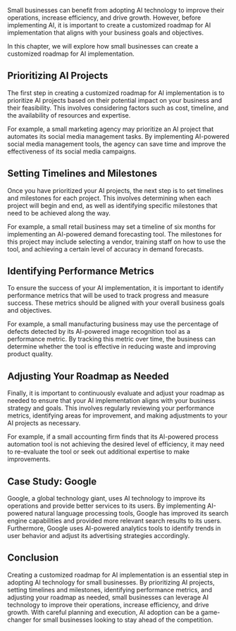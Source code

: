
Small businesses can benefit from adopting AI technology to improve their operations, increase efficiency, and drive growth. However, before implementing AI, it is important to create a customized roadmap for AI implementation that aligns with your business goals and objectives.

In this chapter, we will explore how small businesses can create a customized roadmap for AI implementation.

Prioritizing AI Projects
------------------------

The first step in creating a customized roadmap for AI implementation is to prioritize AI projects based on their potential impact on your business and their feasibility. This involves considering factors such as cost, timeline, and the availability of resources and expertise.

For example, a small marketing agency may prioritize an AI project that automates its social media management tasks. By implementing AI-powered social media management tools, the agency can save time and improve the effectiveness of its social media campaigns.

Setting Timelines and Milestones
--------------------------------

Once you have prioritized your AI projects, the next step is to set timelines and milestones for each project. This involves determining when each project will begin and end, as well as identifying specific milestones that need to be achieved along the way.

For example, a small retail business may set a timeline of six months for implementing an AI-powered demand forecasting tool. The milestones for this project may include selecting a vendor, training staff on how to use the tool, and achieving a certain level of accuracy in demand forecasts.

Identifying Performance Metrics
-------------------------------

To ensure the success of your AI implementation, it is important to identify performance metrics that will be used to track progress and measure success. These metrics should be aligned with your overall business goals and objectives.

For example, a small manufacturing business may use the percentage of defects detected by its AI-powered image recognition tool as a performance metric. By tracking this metric over time, the business can determine whether the tool is effective in reducing waste and improving product quality.

Adjusting Your Roadmap as Needed
--------------------------------

Finally, it is important to continuously evaluate and adjust your roadmap as needed to ensure that your AI implementation aligns with your business strategy and goals. This involves regularly reviewing your performance metrics, identifying areas for improvement, and making adjustments to your AI projects as necessary.

For example, if a small accounting firm finds that its AI-powered process automation tool is not achieving the desired level of efficiency, it may need to re-evaluate the tool or seek out additional expertise to make improvements.

Case Study: Google
------------------

Google, a global technology giant, uses AI technology to improve its operations and provide better services to its users. By implementing AI-powered natural language processing tools, Google has improved its search engine capabilities and provided more relevant search results to its users. Furthermore, Google uses AI-powered analytics tools to identify trends in user behavior and adjust its advertising strategies accordingly.

Conclusion
----------

Creating a customized roadmap for AI implementation is an essential step in adopting AI technology for small businesses. By prioritizing AI projects, setting timelines and milestones, identifying performance metrics, and adjusting your roadmap as needed, small businesses can leverage AI technology to improve their operations, increase efficiency, and drive growth. With careful planning and execution, AI adoption can be a game-changer for small businesses looking to stay ahead of the competition.

